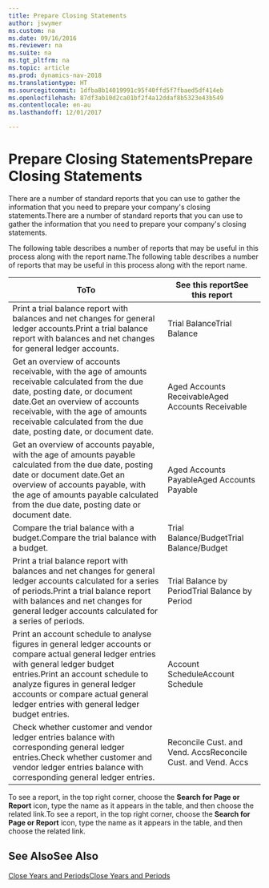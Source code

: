 ```yaml
---
title: Prepare Closing Statements
author: jswymer
ms.custom: na
ms.date: 09/16/2016
ms.reviewer: na
ms.suite: na
ms.tgt_pltfrm: na
ms.topic: article
ms.prod: dynamics-nav-2018
ms.translationtype: HT
ms.sourcegitcommit: 1dfba8b14019991c95f40ffd5f7fbaed5df414eb
ms.openlocfilehash: 87df3ab10d2ca01bf2f4a12ddaf8b5323e43b549
ms.contentlocale: en-au
ms.lasthandoff: 12/01/2017

---
```

# <a name="prepare-closing-statements"></a><span data-ttu-id="6039f-102">Prepare Closing Statements</span><span class="sxs-lookup"><span data-stu-id="6039f-102">Prepare Closing Statements</span></span>
<span data-ttu-id="6039f-103">There are a number of standard reports that you can use to gather the information that you need to prepare your company's closing statements.</span><span class="sxs-lookup"><span data-stu-id="6039f-103">There are a number of standard reports that you can use to gather the information that you need to prepare your company's closing statements.</span></span>

<span data-ttu-id="6039f-104">The following table describes a number of reports that may be useful in this process along with the report name.</span><span class="sxs-lookup"><span data-stu-id="6039f-104">The following table describes a number of reports that may be useful in this process along with the report name.</span></span>


|<span data-ttu-id="6039f-105">To</span><span class="sxs-lookup"><span data-stu-id="6039f-105">To</span></span>     |<span data-ttu-id="6039f-106">See this report</span><span class="sxs-lookup"><span data-stu-id="6039f-106">See this report</span></span>       |
|-------|----------------------|
|<span data-ttu-id="6039f-107">Print a trial balance report with balances and net changes for general ledger accounts.</span><span class="sxs-lookup"><span data-stu-id="6039f-107">Print a trial balance report with balances and net changes for general ledger accounts.</span></span>|<span data-ttu-id="6039f-108">Trial Balance</span><span class="sxs-lookup"><span data-stu-id="6039f-108">Trial Balance</span></span>|
|<span data-ttu-id="6039f-109">Get an overview of accounts receivable, with the age of amounts receivable calculated from the due date, posting date, or document date.</span><span class="sxs-lookup"><span data-stu-id="6039f-109">Get an overview of accounts receivable, with the age of amounts receivable calculated from the due date, posting date, or document date.</span></span>|<span data-ttu-id="6039f-110">Aged Accounts Receivable</span><span class="sxs-lookup"><span data-stu-id="6039f-110">Aged Accounts Receivable</span></span>|
|<span data-ttu-id="6039f-111">Get an overview of accounts payable, with the age of amounts payable calculated from the due date, posting date or document date.</span><span class="sxs-lookup"><span data-stu-id="6039f-111">Get an overview of accounts payable, with the age of amounts payable calculated from the due date, posting date or document date.</span></span>|<span data-ttu-id="6039f-112">Aged Accounts Payable</span><span class="sxs-lookup"><span data-stu-id="6039f-112">Aged Accounts Payable</span></span>|
|<span data-ttu-id="6039f-113">Compare the trial balance with a budget.</span><span class="sxs-lookup"><span data-stu-id="6039f-113">Compare the trial balance with a budget.</span></span>|<span data-ttu-id="6039f-114">Trial Balance/Budget</span><span class="sxs-lookup"><span data-stu-id="6039f-114">Trial Balance/Budget</span></span>|
|<span data-ttu-id="6039f-115">Print a trial balance report with balances and net changes for general ledger accounts calculated for a series of periods.</span><span class="sxs-lookup"><span data-stu-id="6039f-115">Print a trial balance report with balances and net changes for general ledger accounts calculated for a series of periods.</span></span>|<span data-ttu-id="6039f-116">Trial Balance by Period</span><span class="sxs-lookup"><span data-stu-id="6039f-116">Trial Balance by Period</span></span>|
|<span data-ttu-id="6039f-117">Print an account schedule to analyse figures in general ledger accounts or compare actual general ledger entries with general ledger budget entries.</span><span class="sxs-lookup"><span data-stu-id="6039f-117">Print an account schedule to analyze figures in general ledger accounts or compare actual general ledger entries with general ledger budget entries.</span></span>|<span data-ttu-id="6039f-118">Account Schedule</span><span class="sxs-lookup"><span data-stu-id="6039f-118">Account Schedule</span></span>|
|<span data-ttu-id="6039f-119">Check whether customer and vendor ledger entries balance with corresponding general ledger entries.</span><span class="sxs-lookup"><span data-stu-id="6039f-119">Check whether customer and vendor ledger entries balance with corresponding general ledger entries.</span></span>|<span data-ttu-id="6039f-120">Reconcile Cust. and Vend. Accs</span><span class="sxs-lookup"><span data-stu-id="6039f-120">Reconcile Cust. and Vend. Accs</span></span>|
<span data-ttu-id="6039f-121">To see a report, in the top right corner, choose the **Search for Page or Report** icon, type the name as it appears in the table, and then choose the related link.</span><span class="sxs-lookup"><span data-stu-id="6039f-121">To see a report, in the top right corner, choose the **Search for Page or Report** icon, type the name as it appears in the table, and then choose the related link.</span></span>
## <a name="see-also"></a><span data-ttu-id="6039f-122">See Also</span><span class="sxs-lookup"><span data-stu-id="6039f-122">See Also</span></span>
[<span data-ttu-id="6039f-123">Close Years and Periods</span><span class="sxs-lookup"><span data-stu-id="6039f-123">Close Years and Periods</span></span>](year-close-years-periods.md)

